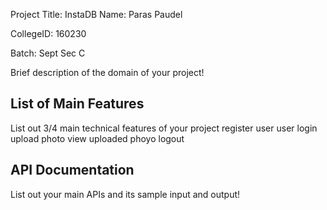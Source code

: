 Project Title: InstaDB
Name: Paras Paudel

CollegeID: 160230

Batch: Sept Sec C

Brief description of the domain of your project!

## List of Main Features
List out 3/4 main technical features of your project
register user
user login
upload photo
view uploaded phoyo
logout

## API Documentation
List out your main APIs and its sample input and output!

